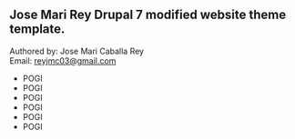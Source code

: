 ## Jose Mari Rey Drupal 7 modified website theme template.

Authored by: Jose Mari Caballa Rey<br/>
Email: reyjmc03@gmail.com


 * POGI
 * POGI
 * POGI
 * POGI
 * POGI
 * POGI